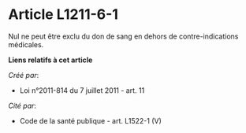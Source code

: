 # Article L1211-6-1

Nul ne peut être exclu du don de sang en dehors de contre-indications médicales.

**Liens relatifs à cet article**

_Créé par_:

  - Loi n°2011-814 du 7 juillet 2011 - art. 11

_Cité par_:

  - Code de la santé publique - art. L1522-1 (V)
